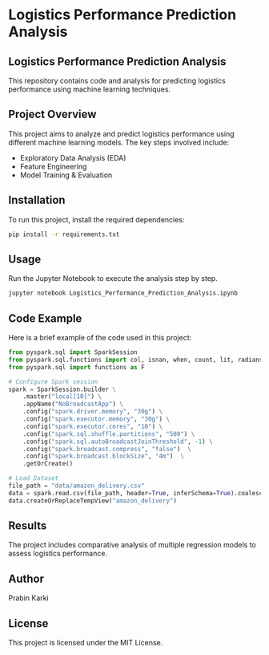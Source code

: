 # Logistics Performance Prediction Analysis

## Logistics Performance Prediction Analysis

This repository contains code and analysis for predicting logistics performance using machine learning techniques.

## Project Overview
This project aims to analyze and predict logistics performance using different machine learning models. The key steps involved include:
- Exploratory Data Analysis (EDA)
- Feature Engineering
- Model Training & Evaluation

## Installation
To run this project, install the required dependencies:

```bash
pip install -r requirements.txt
```

## Usage
Run the Jupyter Notebook to execute the analysis step by step.

```bash
jupyter notebook Logistics_Performance_Prediction_Analysis.ipynb
```

## Code Example
Here is a brief example of the code used in this project:

```python
from pyspark.sql import SparkSession
from pyspark.sql.functions import col, isnan, when, count, lit, radians, sin, cos, atan2, sqrt, dayofweek, hour, minute
from pyspark.sql import functions as F

# Configure Spark session
spark = SparkSession.builder \
    .master("local[10]") \
    .appName("NoBroadcastApp") \
    .config("spark.driver.memory", "30g") \
    .config("spark.executor.memory", "30g") \
    .config("spark.executor.cores", "10") \
    .config("spark.sql.shuffle.partitions", "500") \
    .config("spark.sql.autoBroadcastJoinThreshold", -1) \
    .config("spark.broadcast.compress", "false")  \
    .config("spark.broadcast.blockSize", "4m")  \
    .getOrCreate()
```

```python
# Load Dataset
file_path = "data/amazon_delivery.csv"
data = spark.read.csv(file_path, header=True, inferSchema=True).coalesce(1)
data.createOrReplaceTempView("amazon_delivery")

```

## Results
The project includes comparative analysis of multiple regression models to assess logistics performance.

## Author
Prabin Karki

## License
This project is licensed under the MIT License.

